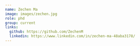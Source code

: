 ```yaml
---
name: Zechen Ma
image: images/zechen.jpg
role: phd
group: current
links:
  github: https://github.com/ZechenM
  linkedin: https://www.linkedin.com/in/zechen-ma-48aba3178/
---
```

